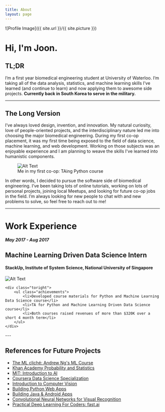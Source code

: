 ```yaml
---
title: About
layout: page
---
```

![Profile Image]({{ site.url }}/{{ site.picture }})

<h1>Hi, I'm Joon.</h1>

<h2>TL;DR</h2>

I’m a first year biomedical engineering student at University of Waterloo.
I’m taking all of the data analysis, statistics, and machine learning skills 
I’ve learned (and continue to learn) and now applying them to awesome side projects.
**Currently back in South Korea to serve in the military.**


---

<h2>The Long Version</h2>

I’ve always loved design, invention, and innovation. 
My natural curiosity, love of people-oriented projects, and the interdisciplinary nature led me into 
choosing the major biomedical engineering. 
During my first co-op placement, it was my first time being exposed to the field of data science, machine learning, and web development.
Working on those subjects was an enjoyable experience and I am planning to weave the skills I've learned into humanistic components.

<figure>
<img class="image" src="..\assets\images\ta.jpg" alt="Alt Text">
<figcaption class="caption">Me in my first co-op: TAing Python course</figcaption>
</figure>


In other words, I decided to pursue the software side of biomedical engineering. I’ve been taking lots of online tutorials, working on lots of personal projects, 
joining local Meetups, and looking for future co-op jobs in the field.
I’m always looking for new people to chat with and new problems to solve, so feel free to reach out to me!


---
<div class="breaker"></div>

<h1>Work Experience</h1>
<h5> May 2017 - Aug 2017</h5>
<h2>Machine Learning Driven Data Science Intern</h2>
<h4>StackUp, Institute of System Science, National University of Singapore</h4>


<div class="side-by-side">
    <div class="toleft">
        <img class="image" src="https://www.iss.nus.edu.sg/images/default-source/Centres-of-Excellence/Startup-SME/stackup-logo-02.png?sfvrsn=2" alt="Alt Text">
    </div>

    <div class="toright">
        <ul class="achievements">
			<li>Developed course materials for Python and Machine Learning Data Science course</li>
			<li>TA for Python and Machine Learning Driven Data Science course</li>
			<li>Both courses raised revenues of more than $320K over a short 4 month term</li>
		</ul>
    </div>
</div>

<div class="breaker"></div>
---	

<h2>References for Future Projects</h2>

<ul class="goals">
	<li><a href="https://www.coursera.org/learn/machine-learning/">The ML cliché: Andrew Ng's ML Course</a></li>
	<li><a href="https://www.youtube.com/watch?v=hgtMWR3TFnY&list=PLU5aQXLWR3_za0hcdZH2b28MkIXSyHOE2">Khan Academy Probability and Statistics</a></li>
	<li><a href="https://ocw.mit.edu/courses/electrical-engineering-and-computer-science/6-034-artificial-intelligence-fall-2010/lecture-videos/">MIT: Introduction to AI</a></li>
	<li><a href="https://www.coursera.org/specializations/jhu-data-science?utm_source=gg&utm_medium=sem&campaignid=426374097&adgroupid=51806399464&device=c&keyword=executive%20data%20science%20coursera&matchtype=b&network=g&devicemodel=&adpostion=1t1&creativeid=211846306458&hide_mobile_promo&gclid=Cj0KCQjwiLDMBRDFARIsACNmiX8F0Pc_Am6JXm3NH1OPOdYrzpklbyHnPR5G6wDkR_Q2_CNaL59OaFEaAt21EALw_wcB#about">Coursera Data Science Specialization</a></li>
	<li><a href="https://www.udemy.com/master-computer-vision-with-opencv-in-python/">Introduction to Computer Vision</a></li>
	<li><a href="https://www.udemy.com/the-complete-python-web-course-learn-by-building-8-apps/">Building Python Web Apps</a></li>
	<li><a href="https://www.udemy.com/complete-android-developer-course/">Building Java & Android Apps</a></li>
	<li><a href="https://www.youtube.com/watch?v=vT1JzLTH4G4&list=PL3FW7Lu3i5JvHM8ljYj-zLfQRF3EO8sYv">Convolutional Neural Networks for Visual Recognition</a></li>	
	<li><a href="http://course.fast.ai/">Practical Deep Learning For Coders: fast.ai</a></li>
</ul>
